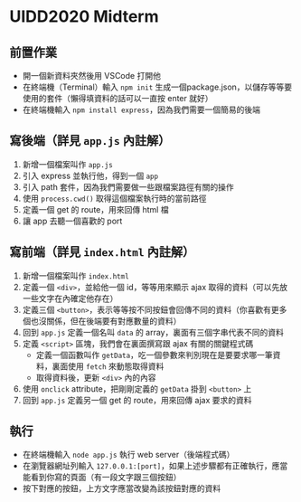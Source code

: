 # UIDD2020 Midterm

## 前置作業

* 開一個新資料夾然後用 VSCode 打開他
* 在終端機（Terminal）輸入 `npm init` 生成一個package.json，以儲存等等要使用的套件（懶得填資料的話可以一直按 enter 就好）
* 在終端機輸入 `npm install express`，因為我們需要一個簡易的後端

## 寫後端（詳見 `app.js` 內註解）

1. 新增一個檔案叫作 `app.js`
2. 引入 express 並執行他，得到一個 `app`
3. 引入 path 套件，因為我們需要做一些跟檔案路徑有關的操作
4. 使用 `process.cwd()` 取得這個檔案執行時的當前路徑
5. 定義一個 get 的 route，用來回傳 html 檔
6. 讓 app 去聽一個喜歡的 port

## 寫前端（詳見 `index.html` 內註解）

1. 新增一個檔案叫作 `index.html`
2. 定義一個 `<div>`，並給他一個 id，等等用來顯示 ajax 取得的資料（可以先放一些文字在內確定他存在）
3. 定義三個 `<button>`，表示等等按不同按鈕會回傳不同的資料（你喜歡有更多個也沒關係，但在後端要有對應數量的資料）
4. 回到 `app.js` 定義一個名叫 `data` 的 array，裏面有三個字串代表不同的資料
5. 定義 `<script>` 區塊，我們會在裏面撰寫跟 ajax 有關的關鍵程式碼
    * 定義一個函數叫作 `getData`，吃一個參數來判別現在是要要求哪一筆資料，裏面使用 `fetch` 來動態取得資料
    * 取得資料後，更新 `<div>` 內的內容
6. 使用 `onclick` attribute，把剛剛定義的 `getData` 掛到 `<button>` 上
7. 回到 `app.js` 定義另一個 get 的 route，用來回傳 ajax 要求的資料

## 執行

* 在終端機輸入 `node app.js` 執行 web server（後端程式碼）
* 在瀏覽器網址列輸入 `127.0.0.1:[port]`，如果上述步驟都有正確執行，應當能看到你寫的頁面（有一段文字跟三個按鈕）
* 按下對應的按鈕，上方文字應當改變為該按鈕對應的資料